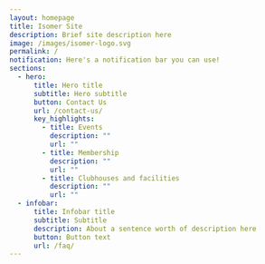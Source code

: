 ```yaml
---
layout: homepage
title: Isomer Site
description: Brief site description here
image: /images/isomer-logo.svg
permalink: /
notification: Here's a notification bar you can use!
sections:
  - hero:
      title: Hero title
      subtitle: Hero subtitle
      button: Contact Us
      url: /contact-us/
      key_highlights:
        - title: Events
          description: ""
          url: ""
        - title: Membership
          description: ""
          url: ""
        - title: Clubhouses and facilities
          description: ""
          url: ""
  - infobar:
      title: Infobar title
      subtitle: Subtitle
      description: About a sentence worth of description here
      button: Button text
      url: /faq/
---
```

